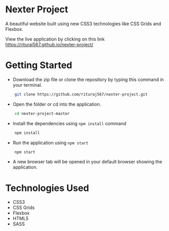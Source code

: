 # Nexter Project


A beautiful website built using new CSS3 technologies like CSS Grids and Flexbox.

View the live application by clicking on this link https://rituraj567.github.io/nexter-project/

Getting Started
===============

- Download the zip file or clone the repository by typing this command in your terminal.
```bash
    git clone https://github.com/rituraj567/nexter-project.git
```

- Open the folder or cd into the application.
```bash
    cd nexter-project-master
```

- Install the dependencies using `npm install` command
```bash
    npm install
```

- Run the application using `npm start`
```bash
    npm start
```

- A new browser tab will be opened in your default browser showing the application.

Technologies Used
===============

- CSS3
- CSS Grids
- Flexbox
- HTML5
- SASS